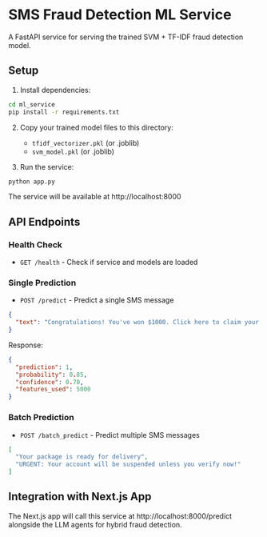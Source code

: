 # SMS Fraud Detection ML Service

A FastAPI service for serving the trained SVM + TF-IDF fraud detection model.

## Setup

1. Install dependencies:
```bash
cd ml_service
pip install -r requirements.txt
```

2. Copy your trained model files to this directory:
   - `tfidf_vectorizer.pkl` (or .joblib)
   - `svm_model.pkl` (or .joblib)

3. Run the service:
```bash
python app.py
```

The service will be available at http://localhost:8000

## API Endpoints

### Health Check
- `GET /health` - Check if service and models are loaded

### Single Prediction
- `POST /predict` - Predict a single SMS message
```json
{
  "text": "Congratulations! You've won $1000. Click here to claim your prize!"
}
```

Response:
```json
{
  "prediction": 1,
  "probability": 0.85,
  "confidence": 0.70,
  "features_used": 5000
}
```

### Batch Prediction
- `POST /batch_predict` - Predict multiple SMS messages
```json
[
  "Your package is ready for delivery",
  "URGENT: Your account will be suspended unless you verify now!"
]
```

## Integration with Next.js App

The Next.js app will call this service at http://localhost:8000/predict alongside the LLM agents for hybrid fraud detection.